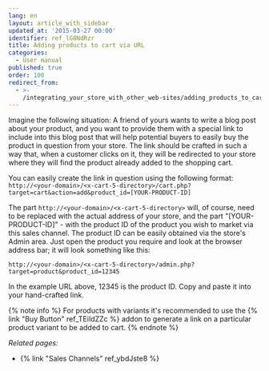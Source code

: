 ```yaml
---
lang: en
layout: article_with_sidebar
updated_at: '2015-03-27 00:00'
identifier: ref_lG8NdRzr
title: Adding products to cart via URL
categories:
  - User manual
published: true
order: 100
redirect_from:
  - >-
    /integrating_your_store_with_other_web-sites/adding_products_to_cart_via_url.html
---
```

Imagine the following situation: A friend of yours wants to write a blog post about your product, and you want to provide them with a special link to include into this blog post that will help potential buyers to easily buy the product in question from your store. The link should be crafted in such a way that, when a customer clicks on it, they will be redirected to your store where they will find the product already added to the shopping cart.

You can easily create the link in question using the following format:
`http://<your-domain>/<x-cart-5-directory>/cart.php?target=cart&action=add&product_id=[YOUR-PRODUCT-ID]`

The part `http://<your-domain>/<x-cart-5-directory>` will, of course, need to be replaced with the actual address of your store, and the part "[YOUR-PRODUCT-ID]" - with the product ID of the product you wish to market via this sales channel. The product ID can be easily obtained via the store's Admin area. Just open the product you require and look at the browser address bar; it will look something like this:

`http://<your-domain>/<x-cart-5-directory>/admin.php?target=product&product_id=12345`

In the example URL above, 12345 is the product ID. Copy and paste it into your hand-crafted link.

{% note info %}
For products with variants it's recommended to use the {% link "Buy Button" ref_TEiIdZZc %} addon to generate a link on a particular product variant to be added to cart.
{% endnote %}


_Related pages:_

   * {% link "Sales Channels" ref_ybdJste8 %}
